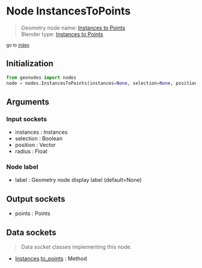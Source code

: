 
# Node InstancesToPoints

> Geometry node name: [Instances to Points](https://docs.blender.org/manual/en/latest/modeling/geometry_nodes/instances/instances_to_points.html)<br>
  Blender type: [Instances to Points](https://docs.blender.org/api/current/bpy.types.GeometryNodeInstancesToPoints.html)
  
<sub>go to [index](/docs/index.md)</sub>

## Initialization

```python
from geonodes import nodes
node = nodes.InstancesToPoints(instances=None, selection=None, position=None, radius=None, label=None)
```



## Arguments


### Input sockets

- instances : Instances
- selection : Boolean
- position : Vector
- radius : Float

### Node label

- label : Geometry node display label (default=None)

## Output sockets

- points : Points

## Data sockets

> Data socket classes implementing this node.
  
  
- [Instances](/docs/sockets/Instances.md).[to_points](/docs/sockets/Instances.md#to_points) : Method
  
